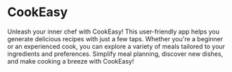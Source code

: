 # CookEasy
Unleash your inner chef with CookEasy! This user-friendly app helps you generate delicious recipes with just a few taps. Whether you're a beginner or an experienced cook, you can explore a variety of meals tailored to your ingredients and preferences. Simplify meal planning, discover new dishes, and make cooking a breeze with CookEasy!
